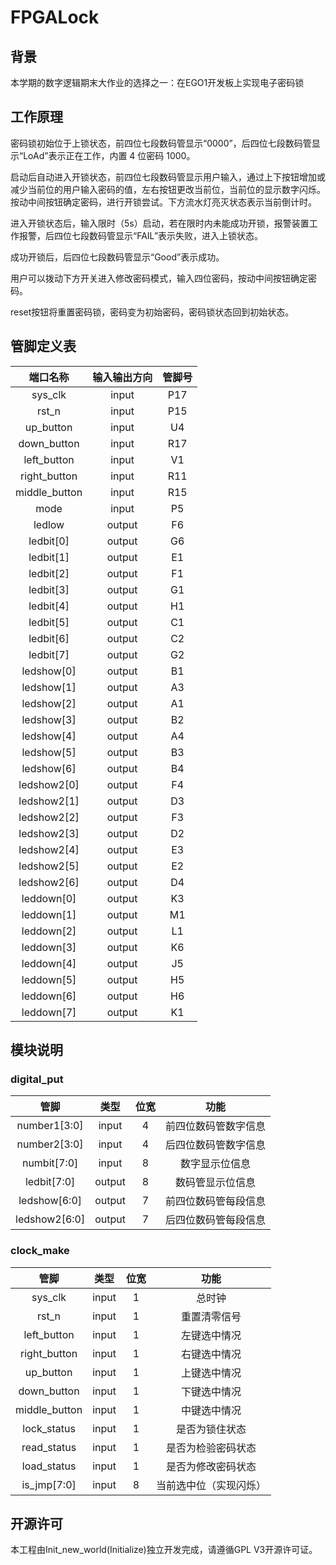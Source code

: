 # FPGALock
## 背景

本学期的数字逻辑期末大作业的选择之一：在EGO1开发板上实现电子密码锁

## 工作原理

密码锁初始位于上锁状态，前四位七段数码管显示“0000”，后四位七段数码管显示“LoAd”表示正在工作，内置 4 位密码 1000。
  
启动后自动进入开锁状态，前四位七段数码管显示用户输入，通过上下按钮增加或减少当前位的用户输入密码的值，左右按钮更改当前位，当前位的显示数字闪烁。按动中间按钮确定密码，进行开锁尝试。下方流水灯亮灭状态表示当前倒计时。
  
进入开锁状态后，输入限时（5s）启动，若在限时内未能成功开锁，报警装置工作报警，后四位七段数码管显示“FAIL”表示失败，进入上锁状态。
  
成功开锁后，后四位七段数码管显示“Good”表示成功。
  
用户可以拨动下方开关进入修改密码模式，输入四位密码，按动中间按钮确定密码。
  
reset按钮将重置密码锁，密码变为初始密码，密码锁状态回到初始状态。

## 管脚定义表

端口名称 | 输入输出方向 | 管脚号
:-: | :-: | :-:
sys_clk |	input |	P17
rst_n |	input |	P15
up_button |	input |	U4
down_button |	input |	R17
left_button |	input |	V1
right_button | input |	R11
middle_button |	input |	R15
mode | input |	P5
ledlow | output |	F6
ledbit[0]	| output |	G6
ledbit[1]	| output | E1
ledbit[2] | output | F1
ledbit[3] |	output |	G1
ledbit[4] |	output |	H1
ledbit[5] |	output |	C1
ledbit[6] |	output |	C2
ledbit[7] |	output |	G2
ledshow[0] |	output |	B1
ledshow[1] |	output |	A3
ledshow[2] |	output |	A1
ledshow[3] |	output |	B2
ledshow[4] |	output |	A4
ledshow[5] |	output |	B3
ledshow[6] |	output |	B4
ledshow2[0] |	output |	F4
ledshow2[1]	| output |	D3
ledshow2[2]	| output |	F3
ledshow2[3]	| output |	D2
ledshow2[4]	| output |	E3
ledshow2[5]	| output |	E2
ledshow2[6]	| output |	D4
leddown[0]	| output |	K3
leddown[1]	| output |	M1
leddown[2]	| output |	L1
leddown[3]	| output |	K6
leddown[4]	| output |	J5
leddown[5]	| output |	H5
leddown[6]	| output |	H6
leddown[7]	| output |	K1

## 模块说明
### digital_put

管脚|	类型|	位宽|	功能
:-:|:-:|:-:|:-:
number1[3:0]|	input|	4|	前四位数码管数字信息
number2[3:0]|	input|	4|	后四位数码管数字信息
numbit[7:0]|	input|	8|	数字显示位信息
ledbit[7:0]|	output|	8|	数码管显示位信息
ledshow[6:0]|	output|	7|	前四位数码管每段信息
ledshow2[6:0]|	output|	7|	后四位数码管每段信息

### clock_make
管脚|	类型|	位宽|	功能
:-:|:-:|:-:|:-:
sys_clk|	input	|1|	总时钟
rst_n|	input	|1|	重置清零信号
left_button|	input|	1|	左键选中情况
right_button|	input|	1|	右键选中情况
up_button|	input|	1|	上键选中情况
down_button|	input|	1|	下键选中情况
middle_button|	input|	1|	中键选中情况
lock_status|	input|	1|	是否为锁住状态
read_status|	input|	1|	是否为检验密码状态
load_status|	input|	1|	是否为修改密码状态
is_jmp[7:0]|	input|	8|	当前选中位（实现闪烁）

## 开源许可
本工程由Init_new_world(Initialize)独立开发完成，请遵循GPL V3开源许可证。
